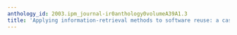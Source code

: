 ```yaml
---
anthology_id: 2003.ipm_journal-ir0anthology0volumeA39A1.3
title: 'Applying information-retrieval methods to software reuse: a case study'
---
```


